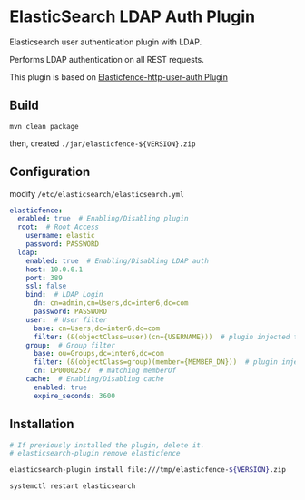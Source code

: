 # ElasticSearch LDAP Auth Plugin

Elasticsearch user authentication plugin with LDAP.

Performs LDAP authentication on all REST requests.

This plugin is based on [Elasticfence-http-user-auth Plugin](https://github.com/elasticfence/elasticsearch-http-user-auth)


## Build

```
mvn clean package
```

then, created `./jar/elasticfence-${VERSION}.zip`


## Configuration

modify `/etc/elasticsearch/elasticsearch.yml`

```yaml
elasticfence:
  enabled: true  # Enabling/Disabling plugin
  root:  # Root Access
    username: elastic
    password: PASSWORD
  ldap:
    enabled: true  # Enabling/Disabling LDAP auth
    host: 10.0.0.1
    port: 389
    ssl: false
    bind:  # LDAP Login
      dn: cn=admin,cn=Users,dc=inter6,dc=com
      password: PASSWORD
    user:  # User filter
      base: cn=Users,dc=inter6,dc=com
      filter: (&(objectClass=user)(cn={USERNAME}))  # plugin injected to {USERNAME}
    group:  # Group filter
      base: ou=Groups,dc=inter6,dc=com
      filter: (&(objectClass=group)(member={MEMBER_DN}))  # plugin injected to {MEMBER_DN}
      cn: LP00002527  # matching memberOf
    cache:  # Enabling/Disabling cache
      enabled: true
      expire_seconds: 3600
```


## Installation 

```bash
# If previously installed the plugin, delete it.
# elasticsearch-plugin remove elasticfence

elasticsearch-plugin install file:///tmp/elasticfence-${VERSION}.zip

systemctl restart elasticsearch
```
